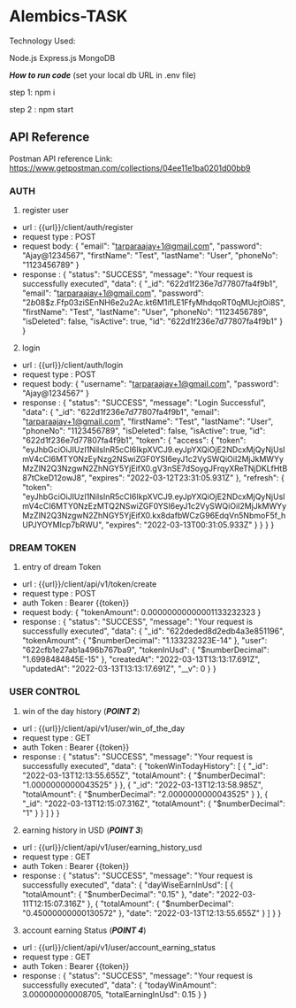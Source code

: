 # Alembics-TASK
Technology Used:

Node.js
Express.js
MongoDB

***How to run code***
(set your local db URL in .env file)

step 1: npm i

step 2 : npm start

## API Reference

Postman API reference Link: https://www.getpostman.com/collections/04ee11e1ba0201d00bb9

### AUTH

1. register user

  * url : {{url}}/client/auth/register
  * request type : POST
  * request body: {
                    "email": "tarparaajay+1@gmail.com",
                    "password": "Ajay@1234567",
                    "firstName": "Test",
                    "lastName": "User",
                    "phoneNo": "1123456789"
                }
  * response : {
                    "status": "SUCCESS",
                    "message": "Your request is successfully executed",
                    "data": {
                        "_id": "622d1f236e7d77807fa4f9b1",
                        "email": "tarparaajay+1@gmail.com",
                        "password": "$2b$08$z.Ffp03ziSEnNH6e2u2Ac.kt6M1ifLE1FfyMhdqoRT0qMUcjtOi8S",
                        "firstName": "Test",
                        "lastName": "User",
                        "phoneNo": "1123456789",
                        "isDeleted": false,
                        "isActive": true,
                        "id": "622d1f236e7d77807fa4f9b1"
                    }
                } 

2. login

  * url : {{url}}/client/auth/login
  * request type : POST
  * request body: {
                    "username": "tarparaajay+1@gmail.com",
                    "password": "Ajay@1234567"
                }
  * response : {
                    "status": "SUCCESS",
                    "message": "Login Successful",
                    "data": {
                        "_id": "622d1f236e7d77807fa4f9b1",
                        "email": "tarparaajay+1@gmail.com",
                        "firstName": "Test",
                        "lastName": "User",
                        "phoneNo": "1123456789",
                        "isDeleted": false,
                        "isActive": true,
                        "id": "622d1f236e7d77807fa4f9b1",
                        "token": {
                            "access": {
                                "token": "eyJhbGciOiJIUzI1NiIsInR5cCI6IkpXVCJ9.eyJpYXQiOjE2NDcxMjQyNjUsImV4cCI6MTY0NzEyNzg2NSwiZGF0YSI6eyJ1c2VySWQiOiI2MjJkMWYyMzZlN2Q3NzgwN2ZhNGY5YjEifX0.gV3nSE7dSoygJFrqyXReTNjDKLfHtB87tCkeD12owJ8",
                                "expires": "2022-03-12T23:31:05.931Z"
                            },
                            "refresh": {
                                "token": "eyJhbGciOiJIUzI1NiIsInR5cCI6IkpXVCJ9.eyJpYXQiOjE2NDcxMjQyNjUsImV4cCI6MTY0NzEzMTQ2NSwiZGF0YSI6eyJ1c2VySWQiOiI2MjJkMWYyMzZlN2Q3NzgwN2ZhNGY5YjEifX0.kx8dafbWCzG96EdqVn5NbmoF5f_hUPJYOYMIcp7bRWU",
                                "expires": "2022-03-13T00:31:05.933Z"
                            }
                        }
                    }
                }

### DREAM TOKEN

1. entry of dream Token

  * url : {{url}}/client/api/v1/token/create
  * request type : POST
  * auth Token : Bearer {{token}}
  * request body: {
                    "tokenAmount": 0.00000000000001133232323
                  }
  * response : {
                "status": "SUCCESS",
                "message": "Your request is successfully executed",
                "data": {
                    "_id": "622deded8d2edb4a3e851196",
                    "tokenAmount": {
                        "$numberDecimal": "1.133232323E-14"
                    },
                    "user": "622cfb1e27ab1a496b767ba9",
                    "tokenInUsd": {
                        "$numberDecimal": "1.6998484845E-15"
                    },
                    "createdAt": "2022-03-13T13:13:17.691Z",
                    "updatedAt": "2022-03-13T13:13:17.691Z",
                    "__v": 0
                }
            }


### USER CONTROL

1. win of the day history (***POINT 2***)
  * url : {{url}}/client/api/v1/user/win_of_the_day
  * request type : GET
  * auth Token : Bearer {{token}}
  * response : {
                "status": "SUCCESS",
                "message": "Your request is successfully executed",
                "data": {
                    "tokenWinTodayHistory": [
                        {
                            "_id": "2022-03-13T12:13:55.655Z",
                            "totalAmount": {
                                "$numberDecimal": "1.0000000000043525"
                            }
                        },
                        {
                            "_id": "2022-03-13T12:13:58.985Z",
                            "totalAmount": {
                                "$numberDecimal": "2.0000000000043525"
                            }
                        },
                        {
                            "_id": "2022-03-13T12:15:07.316Z",
                            "totalAmount": {
                                "$numberDecimal": "1"
                            }
                        }
                    ]
                }
            }

2. earning history in USD (***POINT 3***)
  * url : {{url}}/client/api/v1/user/earning_history_usd
  * request type : GET
  * auth Token : Bearer {{token}}
  * response : {
                    "status": "SUCCESS",
                    "message": "Your request is successfully executed",
                    "data": {
                        "dayWiseEarnInUsd": [
                            {
                                "totalAmount": {
                                    "$numberDecimal": "0.15"
                                },
                                "date": "2022-03-11T12:15:07.316Z"
                            },
                            {
                                "totalAmount": {
                                    "$numberDecimal": "0.45000000000130572"
                                },
                                "date": "2022-03-13T12:13:55.655Z"
                            }
                        ]
                    }
                }

3. account earning Status (***POINT 4***)
  * url : {{url}}/client/api/v1/user/account_earning_status
  * request type : GET
  * auth Token : Bearer {{token}}
  * response : {
                    "status": "SUCCESS",
                    "message": "Your request is successfully executed",
                    "data": {
                        "todayWinAmount": 3.000000000008705,
                        "totalEarningInUsd": 0.15
                    }
                }